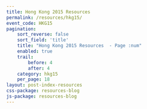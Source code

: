```yaml
---
title: Hong Kong 2015 Resources
permalink: /resources/hkg15/
event_code: HKG15
pagination:
    sort_reverse: false
    sort_field: 'title'
    title: "Hong Kong 2015 Resources  - Page :num"
    enabled: true
    trail:
        before: 4
        after: 4
    category: hkg15
    per_page: 18
layout: post-index-resources
css-package: resources-blog
js-package: resources-blog
---
```

